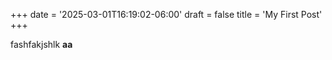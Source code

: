 +++
date = '2025-03-01T16:19:02-06:00'
draft = false
title = 'My First Post'
+++

fashfakjshlk **aa**
